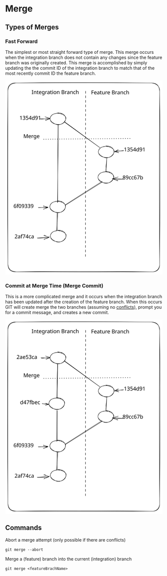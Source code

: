 # Merge

## Types of Merges

### Fast Forward

The simplest or most straight forward type of merge.  This merge occurs when the integration branch does not contain any changes since the feature branch was originally created.  This merge is accomplished by simply updating the the commit ID of the integration branch to match that of the most recently commit ID the feature branch.

<img src="../../.gitbook/assets/file.excalidraw (3).svg" alt="" class="gitbook-drawing">

### Commit at Merge Time (Merge Commit)

This is a more complicated merge and it occurs when the integration branch has been updated after the creation of the feature branch. When this occurs GIT will create merge the two branches (assuming no [conflicts](../how-to/solving-merge-conflicts.md)), prompt you for a commit message, and creates a new commit.

<img src="../../.gitbook/assets/file.excalidraw (4).svg" alt="" class="gitbook-drawing">

## Commands

Abort a merge attempt (only possible if there are conflicts)

```
git merge --abort
```

Merge a (feature) branch into the current (integration) branch

```
git merge <featureBrachName>
```
